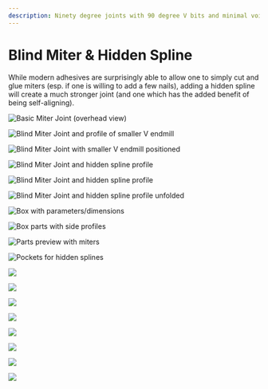 ```yaml
---
description: Ninety degree joints with 90 degree V bits and minimal voids
---
```


# Blind Miter & Hidden Spline

While modern adhesives are surprisingly able to allow one to simply cut and glue miters \(esp. if one is willing to add a few nails\), adding a hidden spline will create a much stronger joint \(and one which has the added benefit of being self-aligning\). 

![Basic Miter Joint \(overhead view\)](.gitbook/assets/image%20%2834%29.png)

![Blind Miter Joint and profile of smaller V endmill](.gitbook/assets/image%20%2833%29.png)

![Blind Miter Joint with smaller V endmill positioned](.gitbook/assets/image%20%2831%29.png)

![Blind Miter Joint and hidden spline profile](.gitbook/assets/image%20%2835%29.png)

![Blind Miter Joint and hidden spline profile](.gitbook/assets/image%20%2836%29.png)

![Blind Miter Joint and hidden spline profile unfolded](.gitbook/assets/image%20%2832%29.png)

![Box with parameters/dimensions](.gitbook/assets/image%20%2845%29.png)

![Box parts with side profiles](.gitbook/assets/image%20%2848%29.png)

![Parts preview with miters](.gitbook/assets/image%20%2839%29.png)

![Pockets for hidden splines](.gitbook/assets/image%20%2844%29.png)

![](.gitbook/assets/image%20%2849%29.png)

![](.gitbook/assets/image%20%2840%29.png)



![](.gitbook/assets/image%20%2837%29.png)

![](.gitbook/assets/image%20%2847%29.png)

![](.gitbook/assets/image%20%2841%29.png)

![](.gitbook/assets/image%20%2843%29.png)

![](.gitbook/assets/image%20%2838%29.png)

![](.gitbook/assets/image%20%2842%29.png)



